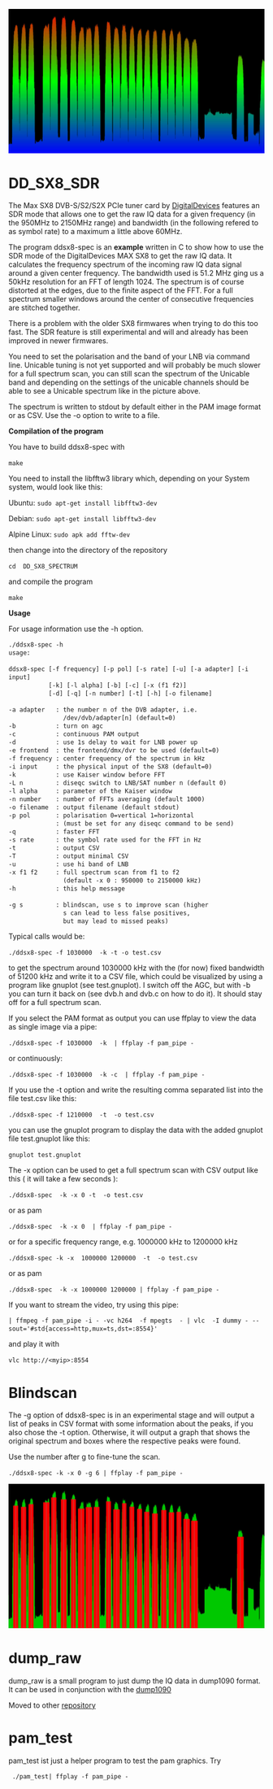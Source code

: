 ![spectrum of unicable LNB](screenshot/spectrum.jpg)

# 	DD_SX8_SDR

The Max SX8 DVB-S/S2/S2X PCIe tuner card by 
[DigitalDevices](https://digitaldevices.de/en/products/dvb-components/max-sx8/)
features an SDR mode that allows one to get the raw IQ data for a given
frequency (in the 950MHz to 2150MHz range) and bandwidth (in the 
following refered to as symbol rate) to a maximum a little above 60MHz.

The program ddsx8-spec is an **example** written in C to show how to use 
the SDR mode of the DigitalDevices MAX SX8 to get the raw IQ data. It
calculates the frequency spectrum of the incoming raw IQ data signal 
around a given center frequency. The bandwidth used is 51.2 MHz ging us 
a 50kHz resolution for an FFT of length 1024.
The spectrum is of course distorted at the edges, due to the finite 
aspect of the FFT. For a full spectrum smaller windows around the center 
of consecutive frequencies are stitched together.

There is a problem with the older SX8 firmwares when trying to do this 
too fast. The SDR feature is still experimental and will and already
has been improved in newer firmwares.

You need to set the polarisation and the band of your LNB via command line.
Unicable tuning is not yet supported and will probably be much slower
for a full spectrum scan, you can still scan the spectrum of the Unicable band
and depending on the settings of the unicable channels should be able to see a
Unicable spectrum like in the picture above.

The spectrum is written to stdout by default either in the PAM image format
or as CSV. Use the -o option to write to a file.

**Compilation of the program**

You have to build ddsx8-spec with

`make` 

You need to install the libfftw3 library which, depending on your System system, would look like this:

Ubuntu: `sudo apt-get install libfftw3-dev`

Debian: `sudo apt-get install libfftw3-dev`

Alpine Linux: `sudo apk add fftw-dev`

then change into the directory of the repository 

`cd  DD_SX8_SPECTRUM` 

and compile the program 

`make` 


**Usage**

For usage information use the -h option.
    
	./ddsx8-spec -h
    usage:

    ddsx8-spec [-f frequency] [-p pol] [-s rate] [-u] [-a adapter] [-i input]
               [-k] [-l alpha] [-b] [-c] [-x (f1 f2)]
               [-d] [-q] [-n number] [-t] [-h] [-o filename]

    -a adapter   : the number n of the DVB adapter, i.e. 
                   /dev/dvb/adapter[n] (default=0)
    -b           : turn on agc
    -c           : continuous PAM output
    -d           : use 1s delay to wait for LNB power up
    -e frontend  : the frontend/dmx/dvr to be used (default=0)
    -f frequency : center frequency of the spectrum in kHz
    -i input     : the physical input of the SX8 (default=0)
    -k           : use Kaiser window before FFT
    -L n         : diseqc switch to LNB/SAT number n (default 0)
    -l alpha     : parameter of the Kaiser window
    -n number    : number of FFTs averaging (default 1000)
    -o filename  : output filename (default stdout)
    -p pol       : polarisation 0=vertical 1=horizontal 
	             : (must be set for any diseqc command to be send) 
    -q           : faster FFT
    -s rate      : the symbol rate used for the FFT in Hz
    -t           : output CSV
    -T           : output minimal CSV
    -u           : use hi band of LNB
    -x f1 f2     : full spectrum scan from f1 to f2
                   (default -x 0 : 950000 to 2150000 kHz)
    -h           : this help message
	
    -g s         : blindscan, use s to improve scan (higher
                   s can lead to less false positives,
                   but may lead to missed peaks)
				   
Typical calls would be:

`./ddsx8-spec -f 1030000  -k -t -o test.csv`

to get the spectrum around 1030000 kHz with the (for now) fixed bandwidth of 51200 kHz and write it 
to a CSV file, which could be visualized by using a program like gnuplot (see test.gnuplot).
I switch off the AGC, but with -b you can turn it back on (see dvb.h and dvb.c on how to do it). It should stay off for a full spectrum scan.

If you select the PAM format as output you can use ffplay to view the data
as single image via a pipe:

`./ddsx8-spec -f 1030000  -k  | ffplay -f pam_pipe -`

or continuously:

`./ddsx8-spec -f 1030000  -k -c  | ffplay -f pam_pipe -` 


If you use the -t option and write the resulting comma separated list
into the file test.csv like this: 

`./ddsx8-spec -f 1210000  -t  -o test.csv` 

you can use the gnuplot program to display the data with the added 
gnuplot file test.gnuplot like this:

`gnuplot test.gnuplot` 

The -x option can be used to get a full spectrum scan with CSV output
like this ( it will take a few seconds ):

`./ddsx8-spec  -k -x 0 -t  -o test.csv` 

or as pam

`./ddsx8-spec  -k -x 0  | ffplay -f pam_pipe -` 

or for a specific frequency range, e.g. 1000000 kHz to 1200000 kHz

`./ddsx8-spec -k -x  1000000 1200000  -t  -o test.csv` 

or as pam

`./ddsx8-spec  -k -x 1000000 1200000 | ffplay -f pam_pipe -` 

If you want to stream the video, try using this pipe:

    | ffmpeg -f pam_pipe -i - -vc h264  -f mpegts  - | vlc  -I dummy - --sout='#std{access=http,mux=ts,dst=:8554}'

and play it with

`vlc http://<myip>:8554`

# Blindscan
The -g option of ddsx8-spec is in an experimental stage and will output
a list of peaks in CSV format with some information about the peaks, if 
you also chose the -t option.
Otherwise, it will output a graph that shows the original spectrum and 
boxes where the respective peaks were found. 

Use the number after g to fine-tune the scan.

`./ddsx8-spec -k -x 0 -g 6 | ffplay -f pam_pipe -`

![spectrum of unicable LNB](screenshot/blindscan.jpg)

# dump_raw

dump_raw is a small program to just dump the IQ data in dump1090 format.
It can be used in conjunction with the [dump1090](https://github.com/MalcolmRobb/dump1090)

Moved to other [repository](https://github.com/drmocm/dump_raw)


#  pam_test

pam_test ist just a helper program to test the pam graphics.
Try

     ./pam_test| ffplay -f pam_pipe -
